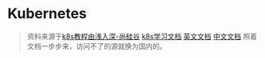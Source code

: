 # Kubernetes

> 资料来源于[k8s教程由浅入深-尚硅谷](https://www.bilibili.com/video/BV1GT4y1A756?p=19)
> [k8s学习文档](https://gitee.com/moxi159753/LearningNotes/tree/master/K8S/6_Kubernetes%E9%9B%86%E7%BE%A4%E7%AE%A1%E7%90%86%E5%B7%A5%E5%85%B7kubectl)
> [英文文档](https://kubernetes.io/docs/home/) [中文文档](https://kubernetes.io/zh/docs/home/) 
> 照着文档一步步来，访问不了的源就换为国内的。


